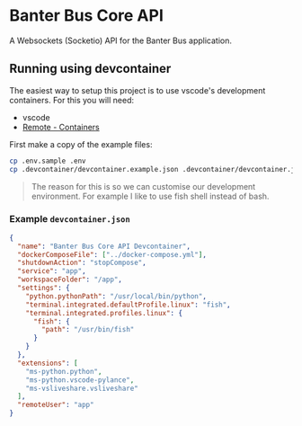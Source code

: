 # Banter Bus Core API

A Websockets (Socketio) API for the Banter Bus application.

## Running using devcontainer

The easiest way to setup this project is to use vscode's development containers.
For this you will need:

- vscode
- [Remote - Containers](https://marketplace.visualstudio.com/items?itemName=ms-vscode-remote.remote-containers)

First make a copy of the example files:

```bash
cp .env.sample .env
cp .devcontainer/devcontainer.example.json .devcontainer/devcontainer.json
```

> The reason for this is so we can customise our development environment. For example I like to use fish shell instead of bash.

### Example `devcontainer.json`

```json
{
  "name": "Banter Bus Core API Devcontainer",
  "dockerComposeFile": ["../docker-compose.yml"],
  "shutdownAction": "stopCompose",
  "service": "app",
  "workspaceFolder": "/app",
  "settings": {
    "python.pythonPath": "/usr/local/bin/python",
    "terminal.integrated.defaultProfile.linux": "fish",
    "terminal.integrated.profiles.linux": {
      "fish": {
        "path": "/usr/bin/fish"
      }
    }
  },
  "extensions": [
    "ms-python.python",
    "ms-python.vscode-pylance",
    "ms-vsliveshare.vsliveshare"
  ],
  "remoteUser": "app"
}
```
